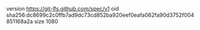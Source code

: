 version https://git-lfs.github.com/spec/v1
oid sha256:dc8699c2c0ffb7ad9dc73cd852ba920eef0eafa062fa90d3752f004851168a2a
size 1080
